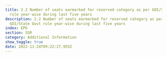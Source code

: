 ```yaml
---
title: 2.2 Number of seats earmarked for reserved category as per GOI/State Govt
  rule year-wise during last five years
description: 2.2 Number of seats earmarked for reserved category as per
  GOI/State Govt rule year-wise during last five years
index: EPD
section: SSR
category: Additional Information
show_toggle: true
date: 2022-11-24T09:22:27.955Z
---
```

